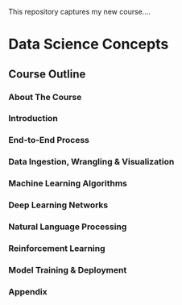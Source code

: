 This repository captures my new course....

# Data Science Concepts

## Course Outline

### About The Course
### Introduction
### End-to-End Process
### Data Ingestion, Wrangling & Visualization
### Machine Learning Algorithms
### Deep Learning Networks
### Natural Language Processing
### Reinforcement Learning
### Model Training & Deployment
### Appendix
